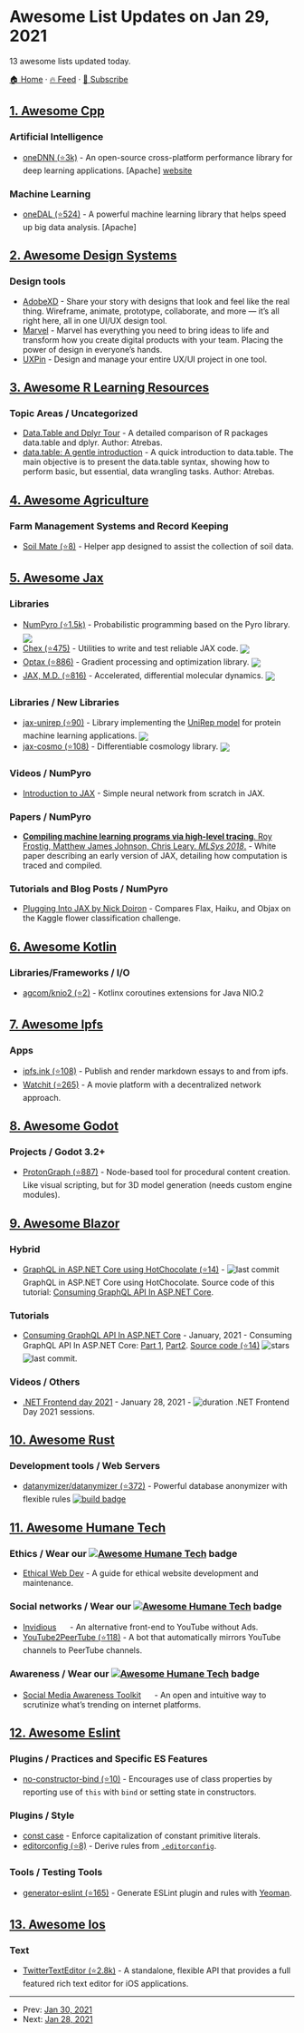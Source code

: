 # Awesome List Updates on Jan 29, 2021

13 awesome lists updated today.

[🏠 Home](/README.md) · [🔥 Feed](https://test.trackawesomelist.com/feed.xml) · [📮 Subscribe](https://trackawesomelist.us17.list-manage.com/subscribe?u=d2f0117aa829c83a63ec63c2f&id=36a103854c)



## [1. Awesome Cpp](/content/fffaraz/awesome-cpp/README.md)

### Artificial Intelligence

*   [oneDNN (⭐3k)](https://github.com/oneapi-src/oneDNN) - An open-source cross-platform performance library for deep learning applications. \[Apache] [website](https://01.org/onednn)

### Machine Learning

*   [oneDAL (⭐524)](https://github.com/oneapi-src/oneDAL) - A powerful machine learning library that helps speed up big data analysis. \[Apache]

## [2. Awesome Design Systems](/content/klaufel/awesome-design-systems/README.md)

### Design tools

*   [AdobeXD](https://www.adobe.com/products/xd.html) - Share your story with designs that look and feel like the real thing. Wireframe, animate, prototype, collaborate, and more — it’s all right here, all in one UI/UX design tool.
*   [Marvel](https://marvelapp.com/) - Marvel has everything you need to bring ideas to life and transform how you create digital products with your team. Placing the power of design in everyone’s hands.
*   [UXPin](https://www.uxpin.com/) - Design and manage your entire UX/UI project in one tool.

## [3. Awesome R Learning Resources](/content/iamericfletcher/awesome-r-learning-resources/README.md)

### Topic Areas / Uncategorized

*   [Data.Table and Dplyr Tour](https://atrebas.github.io/post/2019-03-03-datatable-dplyr/#reshape-data) - A detailed comparison of R packages data.table and dplyr. Author: Atrebas.
*   [data.table: A gentle introduction](https://atrebas.github.io/post/2020-06-17-datatable-introduction/) - A quick introduction to data.table. The main objective is to present the data.table syntax, showing how to perform basic, but essential, data wrangling tasks. Author: Atrebas.

## [4. Awesome Agriculture](/content/brycejohnston/awesome-agriculture/README.md)

### Farm Management Systems and Record Keeping

*   [Soil Mate (⭐8)](https://github.com/Open-Source-Agriculture/soil_mate) - Helper app designed to assist the collection of soil data.

## [5. Awesome Jax](/content/n2cholas/awesome-jax/README.md)

### Libraries

*   [NumPyro (⭐1.5k)](https://github.com/pyro-ppl/numpyro) - Probabilistic programming based on the Pyro library. <img src="https://img.shields.io/github/stars/pyro-ppl/numpyro?style=social" align="center">
*   [Chex (⭐475)](https://github.com/deepmind/chex) - Utilities to write and test reliable JAX code. <img src="https://img.shields.io/github/stars/deepmind/chex?style=social" align="center">
*   [Optax (⭐886)](https://github.com/deepmind/optax) - Gradient processing and optimization library. <img src="https://img.shields.io/github/stars/deepmind/optax?style=social" align="center">
*   [JAX, M.D. (⭐816)](https://github.com/google/jax-md) - Accelerated, differential molecular dynamics. <img src="https://img.shields.io/github/stars/google/jax-md?style=social" align="center">

### Libraries / New Libraries

*   [jax-unirep (⭐90)](https://github.com/ElArkk/jax-unirep) - Library implementing the [UniRep model](https://www.nature.com/articles/s41592-019-0598-1) for protein machine learning applications. <img src="https://img.shields.io/github/stars/ElArkk/jax-unirep?style=social" align="center">
*   [jax-cosmo (⭐108)](https://github.com/DifferentiableUniverseInitiative/jax_cosmo) - Differentiable cosmology library. <img src="https://img.shields.io/github/stars/DifferentiableUniverseInitiative/jax_cosmo?style=social" align="center">

### Videos / NumPyro

*   [Introduction to JAX](https://youtu.be/0mVmRHMaOJ4) - Simple neural network from scratch in JAX.

### Papers / NumPyro

*   [**Compiling machine learning programs via high-level tracing**. Roy Frostig, Matthew James Johnson, Chris Leary. *MLSys 2018*.](https://mlsys.org/Conferences/doc/2018/146.pdf) - White paper describing an early version of JAX, detailing how computation is traced and compiled.

### Tutorials and Blog Posts / NumPyro

*   [Plugging Into JAX by Nick Doiron](https://medium.com/swlh/plugging-into-jax-16c120ec3302) - Compares Flax, Haiku, and Objax on the Kaggle flower classification challenge.

## [6. Awesome Kotlin](/content/KotlinBy/awesome-kotlin/README.md)

### Libraries/Frameworks / I/O

*   [agcom/knio2 (⭐2)](https://github.com/agcom/knio2) - Kotlinx coroutines extensions for Java NIO.2

## [7. Awesome Ipfs](/content/ipfs/awesome-ipfs/README.md)

### Apps

*   [ipfs.ink (⭐108)](https://github.com/kpcyrd/ipfs.ink) - Publish and render markdown essays to and from ipfs.
*   [Watchit (⭐265)](https://github.com/ZorrillosDev/watchit-desktop) - A movie platform with a decentralized network approach.

## [8. Awesome Godot](/content/godotengine/awesome-godot/README.md)

### Projects / Godot 3.2+

*   [ProtonGraph (⭐887)](https://github.com/protongraph/protongraph) - Node-based tool for procedural content creation. Like visual scripting, but for 3D model generation (needs custom engine modules).

## [9. Awesome Blazor](/content/AdrienTorris/awesome-blazor/README.md)

### Hybrid

*   [GraphQL in ASP.NET Core using HotChocolate (⭐14)](https://github.com/CloudBloq/GraphQLSampleApp) - ![last commit](https://img.shields.io/github/last-commit/CloudBloq/GraphQLSampleApp?style=flat-square\&cacheSeconds=86400) GraphQL in ASP.NET Core using HotChocolate. Source code of this tutorial: [Consuming GraphQL API In ASP.NET Core](https://dev.to/jioophoenix/hotchocolate-introduction-to-graphql-for-asp-net-core-part-1-2e27).

### Tutorials

*   [Consuming GraphQL API In ASP.NET Core](https://dev.to/jioophoenix/hotchocolate-introduction-to-graphql-for-asp-net-core-part-1-2e27) - January, 2021 - Consuming GraphQL API In ASP.NET Core: [Part 1](https://dev.to/jioophoenix/hotchocolate-introduction-to-graphql-for-asp-net-core-part-1-2e27), [Part2](https://dev.to/jioophoenix/consuming-graphql-api-in-asp-net-core-part-2-55ga). [Source code (⭐14)](https://github.com/CloudBloq/GraphQLSampleApp) ![stars](https://img.shields.io/github/stars/CloudBloq/GraphQLSampleApp?style=flat-square\&cacheSeconds=604800) ![last commit](https://img.shields.io/github/last-commit/CloudBloq/GraphQLSampleApp?style=flat-square\&cacheSeconds=86400).

### Videos / Others

*   [.NET Frontend day 2021](https://www.youtube.com/watch?v=P-DSBDLnFmc) - January 28, 2021 - ![duration](https://img.shields.io/badge/Duration:%20-381%20min-%230094FF?style=flat-square\&cacheSeconds=maxAge\&logo=youtube) .NET Frontend Day 2021 sessions.

## [10. Awesome Rust](/content/rust-unofficial/awesome-rust/README.md)

### Development tools / Web Servers

*   [datanymizer/datanymizer (⭐372)](https://github.com/datanymizer/datanymizer) - Powerful database anonymizer with flexible rules [![build badge](https://github.com/datanymizer/datanymizer/workflows/CI/badge.svg?branch=main)](https://github.com/datanymizer/datanymizer/actions?query=workflow%3ACI+branch%3Amain)

## [11. Awesome Humane Tech](/content/humanetech-community/awesome-humane-tech/README.md)

### Ethics / Wear our   [![Awesome Humane Tech](https://raw.githubusercontent.com/humanetech-community/awesome-humane-tech/main/humane-tech-badge.svg?sanitize=true)](https://github.com/humanetech-community/awesome-humane-tech)   badge

*   [Ethical Web Dev](https://edri.org/our-work/ethical-web-dev-2/) - A guide for ethical website development and maintenance.

### Social networks / Wear our   [![Awesome Humane Tech](https://raw.githubusercontent.com/humanetech-community/awesome-humane-tech/main/humane-tech-badge.svg?sanitize=true)](https://github.com/humanetech-community/awesome-humane-tech)   badge

*   [Invidious](https://invidious.io) [<img src="https://raw.githubusercontent.com/humanetech-community/awesome-humane-tech/main/logo/github.svg?sanitize=true" width="16"/>](https://github.com/iv-org/invidious) - An alternative front-end to YouTube without Ads.
*   [YouTube2PeerTube (⭐118)](https://github.com/mister-monster/YouTube2PeerTube) - A bot that automatically mirrors YouTube channels to PeerTube channels.

### Awareness / Wear our   [![Awesome Humane Tech](https://raw.githubusercontent.com/humanetech-community/awesome-humane-tech/main/humane-tech-badge.svg?sanitize=true)](https://github.com/humanetech-community/awesome-humane-tech)   badge

*   [Social Media Awareness Toolkit](https://www.smat-app.com/about) [<img src="https://raw.githubusercontent.com/humanetech-community/awesome-humane-tech/main/logo/gitlab.svg?sanitize=true" width="16"/>](https://gitlab.com/smat-project) - An open and intuitive way to scrutinize what’s trending on internet platforms.

## [12. Awesome Eslint](/content/dustinspecker/awesome-eslint/README.md)

### Plugins / Practices and Specific ES Features

*   [no-constructor-bind (⭐10)](https://github.com/markalfred/eslint-plugin-no-constructor-bind) - Encourages use of class properties by reporting use of `this` with `bind` or setting state in constructors.

### Plugins / Style

*   [const case](https://www.npmjs.com/package/eslint-plugin-const-case) - Enforce capitalization of constant primitive literals.
*   [editorconfig (⭐8)](https://github.com/platinumazure/eslint-plugin-editorconfig) - Derive rules from [`.editorconfig`](https://editorconfig.org/).

### Tools / Testing Tools

*   [generator-eslint (⭐165)](https://github.com/eslint/generator-eslint) - Generate ESLint
    plugin and rules with [Yeoman](http://yeoman.io/).

## [13. Awesome Ios](/content/vsouza/awesome-ios/README.md)

### Text

*   [TwitterTextEditor (⭐2.8k)](https://github.com/twitter/TwitterTextEditor) - A standalone, flexible API that provides a full featured rich text editor for iOS applications.

---

- Prev: [Jan 30, 2021](/content/2021/01/30/README.md)
- Next: [Jan 28, 2021](/content/2021/01/28/README.md)